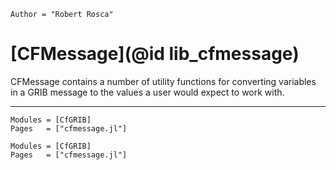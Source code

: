 ```@meta
Author = "Robert Rosca"
```

# [CFMessage](@id lib_cfmessage)

CFMessage contains a number of utility functions for converting variables in a
GRIB message to the values a user would expect to work with.

---

```@index
Modules = [CfGRIB]
Pages   = ["cfmessage.jl"]
```

```@autodocs
Modules = [CfGRIB]
Pages   = ["cfmessage.jl"]
```
